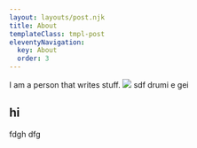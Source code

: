 ```yaml
---
layout: layouts/post.njk
title: About
templateClass: tmpl-post
eleventyNavigation:
  key: About
  order: 3
---
```


I am a person that writes stuff.
<img src = "/img/DSCF8472.JPG">
sdf
drumi e gei
## hi
fdgh
dfg
